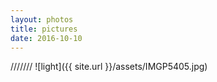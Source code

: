 ```yaml
---
layout: photos
title: pictures
date: 2016-10-10
---
```

///////
![light]({{ site.url }}/assets/IMGP5405.jpg) 

